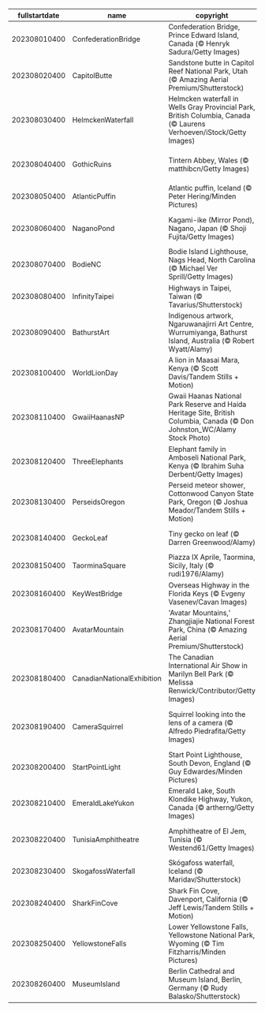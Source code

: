 |fullstartdate|name|copyright|title|image|
|--|--|--|--|--|
202308010400|ConfederationBridge|Confederation Bridge, Prince Edward Island, Canada (© Henryk Sadura/Getty Images)|The only road to P.E.I.|![](/en-CA/2023/08/202308010400ConfederationBridge.jpg)|
202308020400|CapitolButte|Sandstone butte in Capitol Reef National Park, Utah (© Amazing Aerial Premium/Shutterstock)|A painter's palette of nature's hues|![](/en-CA/2023/08/202308020400CapitolButte.jpg)|
202308030400|HelmckenWaterfall|Helmcken waterfall in Wells Gray Provincial Park, British Columbia, Canada (© Laurens Verhoeven/iStock/Getty Images)|Hear it roar!|![](/en-CA/2023/08/202308030400HelmckenWaterfall.jpg)|
202308040400|GothicRuins|Tintern Abbey, Wales (© matthibcn/Getty Images)|A cantilevered window to the past|![](/en-CA/2023/08/202308040400GothicRuins.jpg)|
202308050400|AtlanticPuffin|Atlantic puffin, Iceland (© Peter Hering/Minden Pictures)|It's puffling season!|![](/en-CA/2023/08/202308050400AtlanticPuffin.jpg)|
202308060400|NaganoPond|Kagami-ike (Mirror Pond), Nagano, Japan (© Shoji Fujita/Getty Images)|A mirror reflecting nature's beauty|![](/en-CA/2023/08/202308060400NaganoPond.jpg)|
202308070400|BodieNC|Bodie Island Lighthouse, Nags Head, North Carolina (© Michael Ver Sprill/Getty Images)|One on land, a million in space|![](/en-CA/2023/08/202308070400BodieNC.jpg)|
202308080400|InfinityTaipei|Highways in Taipei, Taiwan (© Tavarius/Shutterstock)|To the infinite and back|![](/en-CA/2023/08/202308080400InfinityTaipei.jpg)|
202308090400|BathurstArt|Indigenous artwork, Ngaruwanajirri Art Centre, Wurrumiyanga, Bathurst Island, Australia (© Robert Wyatt/Alamy)|A day for the world's Indigenous populations|![](/en-CA/2023/08/202308090400BathurstArt.jpg)|
202308100400|WorldLionDay|A lion in Maasai Mara, Kenya (© Scott Davis/Tandem Stills + Motion)|'King of the jungle'? Nope|![](/en-CA/2023/08/202308100400WorldLionDay.jpg)|
202308110400|GwaiiHaanasNP|Gwaii Haanas National Park Reserve and Haida Heritage Site, British Columbia, Canada (© Don Johnston_WC/Alamy Stock Photo)|Among the cedar and spruce|![](/en-CA/2023/08/202308110400GwaiiHaanasNP.jpg)|
202308120400|ThreeElephants|Elephant family in Amboseli National Park, Kenya (© Ibrahim Suha Derbent/Getty Images)|Protecting the gentle giants|![](/en-CA/2023/08/202308120400ThreeElephants.jpg)|
202308130400|PerseidsOregon|Perseid meteor shower, Cottonwood Canyon State Park, Oregon (© Joshua Meador/Tandem Stills + Motion)|Look up, incoming…|![](/en-CA/2023/08/202308130400PerseidsOregon.jpg)|
202308140400|GeckoLeaf|Tiny gecko on leaf (© Darren Greenwood/Alamy)|Peek-a-boo, I see you!|![](/en-CA/2023/08/202308140400GeckoLeaf.jpg)|
202308150400|TaorminaSquare|Piazza IX Aprile, Taormina, Sicily, Italy (© rudi1976/Alamy)|A glowing square of squares|![](/en-CA/2023/08/202308150400TaorminaSquare.jpg)|
202308160400|KeyWestBridge|Overseas Highway in the Florida Keys (© Evgeny Vasenev/Cavan Images)|On the open ocean road|![](/en-CA/2023/08/202308160400KeyWestBridge.jpg)|
202308170400|AvatarMountain|'Avatar Mountains,' Zhangjiajie National Forest Park, China (© Amazing Aerial Premium/Shutterstock)|Gravity-defying wonders of the world|![](/en-CA/2023/08/202308170400AvatarMountain.jpg)|
202308180400|CanadianNationalExhibition|The Canadian International Air Show in Marilyn Bell Park (© Melissa Renwick/Contributor/Getty Images)|Up and away!|![](/en-CA/2023/08/202308180400CanadianNationalExhibition.jpg)|
202308190400|CameraSquirrel|Squirrel looking into the lens of a camera (© Alfredo Piedrafita/Getty Images)|I'm ready for my close-up, Mr. DeSquirrel|![](/en-CA/2023/08/202308190400CameraSquirrel.jpg)|
202308200400|StartPointLight|Start Point Lighthouse, South Devon, England (© Guy Edwardes/Minden Pictures)|Sentinel of the sea|![](/en-CA/2023/08/202308200400StartPointLight.jpg)|
202308210400|EmeraldLakeYukon|Emerald Lake, South Klondike Highway, Yukon, Canada (© artherng/Getty Images)|Glowing from within|![](/en-CA/2023/08/202308210400EmeraldLakeYukon.jpg)|
202308220400|TunisiaAmphitheatre|Amphitheatre of El Jem, Tunisia (© Westend61/Getty Images)|A 'standing ovation' to Roman architecture|![](/en-CA/2023/08/202308220400TunisiaAmphitheatre.jpg)|
202308230400|SkogafossWaterfall|Skógafoss waterfall, Iceland (© Maridav/Shutterstock)|Making a splash|![](/en-CA/2023/08/202308230400SkogafossWaterfall.jpg)|
202308240400|SharkFinCove|Shark Fin Cove, Davenport, California (© Jeff Lewis/Tandem Stills + Motion)|What a fin-tastic view!|![](/en-CA/2023/08/202308240400SharkFinCove.jpg)|
202308250400|YellowstoneFalls|Lower Yellowstone Falls, Yellowstone National Park, Wyoming (© Tim Fitzharris/Minden Pictures)|This land is your land|![](/en-CA/2023/08/202308250400YellowstoneFalls.jpg)|
202308260400|MuseumIsland|Berlin Cathedral and Museum Island, Berlin, Germany (© Rudy Balasko/Shutterstock)|A night at the museums|![](/en-CA/2023/08/202308260400MuseumIsland.jpg)|
